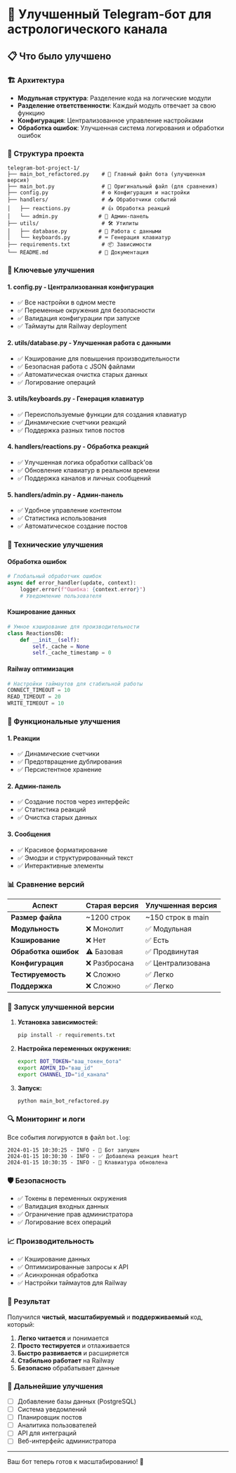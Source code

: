 # 🤖 Улучшенный Telegram-бот для астрологического канала

## 📋 Что было улучшено

### 🏗️ Архитектура

- **Модульная структура**: Разделение кода на логические модули
- **Разделение ответственности**: Каждый модуль отвечает за свою функцию
- **Конфигурация**: Централизованное управление настройками
- **Обработка ошибок**: Улучшенная система логирования и обработки ошибок

### 📁 Структура проекта

```text
telegram-bot-project-1/
├── main_bot_refactored.py    # 🎯 Главный файл бота (улучшенная версия)
├── main_bot.py               # 📜 Оригинальный файл (для сравнения)
├── config.py                 # ⚙️ Конфигурация и настройки
├── handlers/                 # 📥 Обработчики событий
│   ├── reactions.py          # 👍 Обработка реакций
│   └── admin.py             # 🔧 Админ-панель
├── utils/                    # 🛠️ Утилиты
│   ├── database.py          # 💾 Работа с данными
│   └── keyboards.py         # ⌨️ Генерация клавиатур
├── requirements.txt          # 📦 Зависимости
└── README.md                # 📖 Документация
```

### 🚀 Ключевые улучшения

#### 1. **config.py** - Централизованная конфигурация

- ✅ Все настройки в одном месте
- ✅ Переменные окружения для безопасности
- ✅ Валидация конфигурации при запуске
- ✅ Таймауты для Railway deployment

#### 2. **utils/database.py** - Улучшенная работа с данными

- ✅ Кэширование для повышения производительности
- ✅ Безопасная работа с JSON файлами
- ✅ Автоматическая очистка старых данных
- ✅ Логирование операций

#### 3. **utils/keyboards.py** - Генерация клавиатур

- ✅ Переиспользуемые функции для создания клавиатур
- ✅ Динамические счетчики реакций
- ✅ Поддержка разных типов постов

#### 4. **handlers/reactions.py** - Обработка реакций

- ✅ Улучшенная логика обработки callback'ов
- ✅ Обновление клавиатур в реальном времени
- ✅ Поддержка каналов и личных сообщений

#### 5. **handlers/admin.py** - Админ-панель

- ✅ Удобное управление контентом
- ✅ Статистика использования
- ✅ Автоматическое создание постов

### 🔧 Технические улучшения

#### Обработка ошибок

```python
# Глобальный обработчик ошибок
async def error_handler(update, context):
    logger.error(f"Ошибка: {context.error}")
    # Уведомление пользователя
```

#### Кэширование данных

```python
# Умное кэширование для производительности
class ReactionsDB:
    def __init__(self):
        self._cache = None
        self._cache_timestamp = 0
```

#### Railway оптимизация

```python
# Настройки таймаутов для стабильной работы
CONNECT_TIMEOUT = 10
READ_TIMEOUT = 20
WRITE_TIMEOUT = 10
```

### 🎯 Функциональные улучшения

#### 1. **Реакции**

- ✅ Динамические счетчики
- ✅ Предотвращение дублирования
- ✅ Персистентное хранение

#### 2. **Админ-панель**

- ✅ Создание постов через интерфейс
- ✅ Статистика реакций
- ✅ Очистка старых данных

#### 3. **Сообщения**

- ✅ Красивое форматирование
- ✅ Эмодзи и структурированный текст
- ✅ Интерактивные элементы

### 📊 Сравнение версий

| Аспект | Старая версия | Улучшенная версия |
|--------|---------------|-------------------|
| **Размер файла** | ~1200 строк | ~150 строк в main |
| **Модульность** | ❌ Монолит | ✅ Модульная |
| **Кэширование** | ❌ Нет | ✅ Есть |
| **Обработка ошибок** | ⚠️ Базовая | ✅ Продвинутая |
| **Конфигурация** | ❌ Разбросана | ✅ Централизована |
| **Тестируемость** | ❌ Сложно | ✅ Легко |
| **Поддержка** | ❌ Сложно | ✅ Легко |

### 🚀 Запуск улучшенной версии

1. **Установка зависимостей:**

   ```bash
   pip install -r requirements.txt
   ```

2. **Настройка переменных окружения:**

   ```bash
   export BOT_TOKEN="ваш_токен_бота"
   export ADMIN_ID="ваш_id"
   export CHANNEL_ID="id_канала"
   ```

3. **Запуск:**

   ```bash
   python main_bot_refactored.py
   ```

### 🔍 Мониторинг и логи

Все события логируются в файл `bot.log`:

```text
2024-01-15 10:30:25 - INFO - 🤖 Бот запущен
2024-01-15 10:30:30 - INFO - ✅ Добавлена реакция heart
2024-01-15 10:30:35 - INFO - 🔄 Клавиатура обновлена
```

### 🛡️ Безопасность

- ✅ Токены в переменных окружения
- ✅ Валидация входных данных
- ✅ Ограничение прав администратора
- ✅ Логирование всех операций

### 📈 Производительность

- ✅ Кэширование данных
- ✅ Оптимизированные запросы к API
- ✅ Асинхронная обработка
- ✅ Настройки таймаутов для Railway

### 🎉 Результат

Получился **чистый**, **масштабируемый** и **поддерживаемый** код, который:

1. **Легко читается** и понимается
2. **Просто тестируется** и отлаживается  
3. **Быстро развивается** и расширяется
4. **Стабильно работает** на Railway
5. **Безопасно** обрабатывает данные

### 🔮 Дальнейшие улучшения

- [ ] Добавление базы данных (PostgreSQL)
- [ ] Система уведомлений
- [ ] Планировщик постов
- [ ] Аналитика пользователей
- [ ] API для интеграций
- [ ] Веб-интерфейс администратора

---

Ваш бот теперь готов к масштабированию! 🚀
